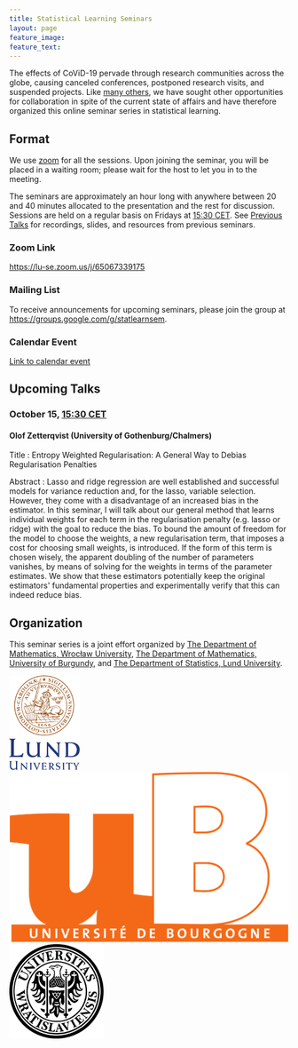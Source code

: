 ```yaml
---
title: Statistical Learning Seminars
layout: page
feature_image:
feature_text:
---
```


The effects of CoViD-19 pervade through research communities across the
globe, causing canceled conferences, postponed research visits, and suspended
projects. Like [many others](/links), we have sought other opportunities for
collaboration in spite of the current state of affairs and have therefore
organized this online seminar series in statistical learning.

## Format

We use [zoom](https://zoom.us/) for all the sessions. Upon joining the seminar,
you will be placed in a waiting room; please wait for the host to let you in to
the meeting.

The seminars are approximately an hour long with anywhere between 20 and 40
minutes allocated to the presentation and the rest for discussion. Sessions
are held on a regular basis on Fridays at [15:30
CET](https://www.thetimezoneconverter.com/?t=15%3A30%20pm&tz=Stockholm&). See
[Previous Talks](/previous-talks) for recordings, slides, and resources from
previous seminars.

### Zoom Link

<https://lu-se.zoom.us/j/65067339175>

### Mailing List

To receive announcements for upcoming seminars, please join the group at
<https://groups.google.com/g/statlearnsem>.

### Calendar Event

[Link to calendar event](https://lu-se.zoom.us/meeting/u5Etce6rrTIrHdGmDxIUKT33_HsILcrt6Tui/ics?icsToken=98tyKu-trj0tGdecsR6CR_MMAo_oKOnztlhcgqd6kTv9KhV4VlClCcpRG558AsyG)

## Upcoming Talks

### October 15, [15:30 CET][tz]

#### Olof Zetterqvist (University of Gothenburg/Chalmers)

Title
: Entropy Weighted Regularisation: A General Way to Debias Regularisation
Penalties

Abstract
: Lasso and ridge regression are well established and successful models for
variance reduction and, for the lasso, variable selection. However, they come
with a disadvantage of an increased bias in the estimator. In this seminar, I
will talk about our general method that learns individual weights for each term
in the regularisation penalty (e.g. lasso or ridge) with the goal to reduce the
bias. To bound the amount of freedom for the model to choose the weights, a new
regularisation term, that imposes a cost for choosing small weights, is
introduced. If the form of this term is chosen wisely, the apparent doubling of
the number of parameters vanishes, by means of solving for the weights in terms
of the parameter estimates. We show that these estimators potentially keep the
original estimators' fundamental properties and experimentally verify that this
can indeed reduce bias.

[tz]: https://www.thetimezoneconverter.com/?t=15%3A30%20pm&tz=Stockholm&

## Organization

This seminar series is a joint effort organized by
[The Department of Mathematics, Wrocław University](https://www.math.uni.wroc.pl),
[The Department of Mathematics, University of Burgundy](https://math.u-bourgogne.fr/), and
[The Department of Statistics, Lund University](https://stat.lu.se).

<div class="row">
  <div class="column">
    <img src="assets/logo-lu.svg" alt="Lund University" style="height:170px">
  </div>
  <div class="column">
    <img src="assets/logo-burgundy.png" alt="University of Burgundy" style="width:auto height:170px">
  </div>
  <div class="column">
    <img src="assets/logo-wroclaw.svg" alt="Wroclaw University" style="height:170px">
  </div>
</div>
